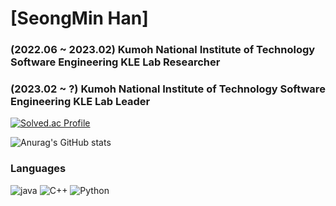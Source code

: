 # [SeongMin Han]
### (2022.06 ~ 2023.02) Kumoh National Institute of Technology Software Engineering KLE Lab Researcher
### (2023.02 ~ ?) Kumoh National Institute of Technology Software Engineering KLE Lab Leader

[![Solved.ac Profile](http://mazassumnida.wtf/api/v2/generate_badge?boj=b12e34e56)](https://solved.ac/b12e34e56/)

![Anurag's GitHub stats](https://github-readme-stats.vercel.app/api?username=winteeeee&show_icons=true&theme=radical)

### Languages
![java](https://img.shields.io/badge/java-007396.svg?&style=for-the-badge&logo=java&logoColor=white)
![C++](https://img.shields.io/badge/C++-00599C.svg?&style=for-the-badge&logo=cplusplus&logoColor=white)
![Python](https://img.shields.io/badge/Python-3776AB.svg?&style=for-the-badge&logo=Python&logoColor=white)
